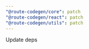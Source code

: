```yaml
---
"@route-codegen/core": patch
"@route-codegen/react": patch
"@route-codegen/utils": patch
---
```


Update deps
